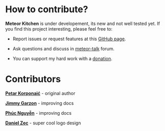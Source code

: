 How to contribute?
==================

**Meteor Kitchen** is under developement, its new and not well tested yet. If you find this project interesting, please feel free to:

- Report issues or request features at this <a href="https://github.com/perak/kitchen-site/issues" target="_blank">GitHub page</a>.

- Ask questions and discuss in <a href="https://groups.google.com/forum/#!topic/meteor-talk/zXgP7ddCdHk" target="_blank">meteor-talk</a> forum.

- You can support my hard work with a <a href="{{pathFor 'donate'}}">donation</a>.


Contributors
============

<a href="https://github.com/perak" target="_blank"><b>Petar Korponaić</b></a> - original author

<a href="https://github.com/jimbog" target="_blank"><b>Jimmy Garzon</b></a> - improving docs

<a href="https://github.com/npvn" target="_blank"><b>Phúc Nguyễn</b></a> - improving docs

<a href="http://danielonum.crevado.com/about" target="_blank"><b>Daniel Zec</b></a> - super cool logo design
